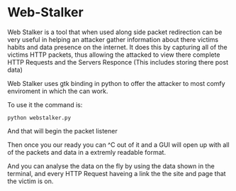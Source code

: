 # Web-Stalker
Web Stalker is a tool that when used along side packet redirection can be very useful
in helping an attacker gather information about there victims habits and data presence on the internet. 
It does this by capturing all of the victims HTTP packets, thus allowing the attacked to view there complete 
HTTP Requests and the Servers Responce (This includes storing there post data)

Web Stalker uses gtk binding in python to offer the attacker to most comfy enviroment
in which the can work.

To use it the command is:

    python webstalker.py
    
And that will begin the packet listener

Then once you our ready you can ^C out of it and a GUI will open up with all of the packets 
and data in a extremly readable format.

And you can analyse the data on the fly by using the data shown in the terminal, and every
HTTP Request haveing a link the the site and page that the victim is on.

